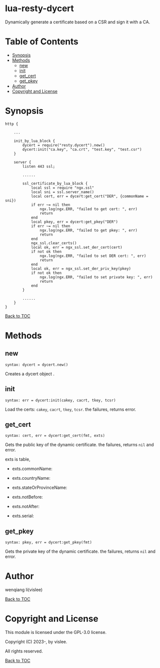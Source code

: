 # lua-resty-dycert
Dynamically generate a certificate based on a CSR and sign it with a CA.

Table of Contents
=================

* [Synopsis](#synopsis)
* [Methods](#methods)
    * [new](#new)
    * [init](#init)
    * [get_cert](#get_cert)
    * [get_pkey](#get_pkey)
* [Author](#author)
* [Copyright and License](#copyright-and-license)


Synopsis
========

```nginx
http {

    ...

    init_by_lua_block {
        dycert = require("resty.dycert").new()
        dycert:init("ca.key", "ca.crt", "test.key", "test.csr")
    }

    server {
        listen 443 ssl;

        ......

        ssl_certificate_by_lua_block {
            local ssl = require "ngx.ssl"
            local sni = ssl.server_name()
            local cert, err = dycert:get_cert("DER", {commonName = sni})
            if err ~= nil then
                ngx.log(ngx.ERR, "failed to get cert: ", err)
                return
            end
            local pkey, err = dycert:get_pkey("DER")
            if err ~= nil then
                ngx.log(ngx.ERR, "failed to get pkey: ", err)
                return
            end
            ngx_ssl.clear_certs()
            local ok, err = ngx_ssl.set_der_cert(cert)
            if not ok then
                ngx.log(ngx.ERR, "failed to set DER cert: ", err)
                return
            end
            local ok, err = ngx_ssl.set_der_priv_key(pkey)
            if not ok then
                ngx.log(ngx.ERR, "failed to set private key: ", err)
                return
            end
        }

        ......
    }
}
```

[Back to TOC](#table-of-contents)


Methods
=======

new
---
`syntax: dycert = dycert.new()`

Creates a dycert object .


init
----
`syntax: err = dycert:init(cakey, cacrt, tkey, tcsr)`

Load the certs: `cakey`, `cacrt`, `tkey`, `tcsr`. the failures, returns error.


get_cert
--------
`syntax: cert, err = dycert:get_cert(fmt, exts)`

Gets the public key of the dynamic certificate. the failures, returns `nil` and error.

exts is table,

  - exts.commonName: 

  - exts.countryName: 

  - exts.stateOrProvinceName: 

  - exts.notBefore: 

  - exts.notAfter: 

  - exts.serial: 


get_pkey
--------
`syntax: pkey, err = dycert:get_pkey(fmt)`

Gets the private key of the dynamic certificate. the failures, returns `nil` and error.


Author
======

wenqiang li(vislee)

[Back to TOC](#table-of-contents)



Copyright and License
=====================

This module is licensed under the GPL-3.0 license.

Copyright (C) 2023-, by vislee.

All rights reserved.

[Back to TOC](#table-of-contents)
